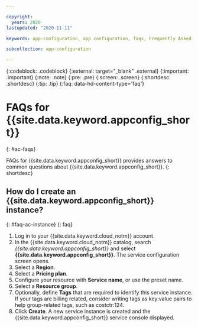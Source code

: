 ```yaml
---

copyright:
  years: 2020
lastupdated: "2020-11-11"

keywords: app-configuration, app configuration, faqs, Frequently Asked Questions, question

subcollection: app-configuration

---
```


{:codeblock: .codeblock}
{:external: target="_blank" .external}
{:important: .important}
{:note: .note}
{:pre: .pre}
{:screen: .screen}
{:shortdesc: .shortdesc}
{:tip: .tip}
{:faq: data-hd-content-type='faq'}

# FAQs for {{site.data.keyword.appconfig_short}}
{: #ac-faqs}

FAQs for {{site.data.keyword.appconfig_short}} provides answers to common questions about {{site.data.keyword.appconfig_short}}.
{: shortdesc}

## How do I create an {{site.data.keyword.appconfig_short}} instance?
{: #faq-ac-instance}
{: faq}

1. Log in to your {{site.data.keyword.cloud_notm}} account.
1. In the {{site.data.keyword.cloud_notm}} catalog, search *{{site.data.keyword.appconfig_short}}* and select **{{site.data.keyword.appconfig_short}}**. The service configuration screen opens.
1. Select a **Region**.
1. Select a **Pricing plan**.
1. Configure your resource with **Service name**, or use the preset name.
1. Select a **Resource group**.
1. Optionally, define **Tags** that are required to identify this service instance. If your tags are billing related, consider writing tags as key:value pairs to help group-related tags, such as costctr:124.
1. Click **Create**. A new service instance is created and the {{site.data.keyword.appconfig_short}} service console displayed.

